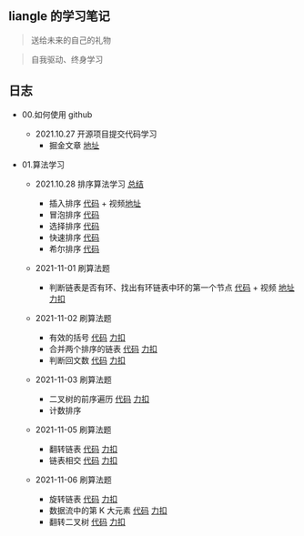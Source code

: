 ## liangle 的学习笔记

> 送给未来的自己的礼物

> 自我驱动、终身学习

## 日志

- 00.如何使用 github

  - 2021.10.27 开源项目提交代码学习
    - 掘金文章 [地址](https://juejin.cn/post/7025879447307829284/)

- 01.算法学习

  - 2021.10.28 排序算法学习 [总结](https://github.com/liangle/liangle-frontend-studybook/tree/master/algorithm/README.md)

    - 插入排序 [代码](https://github.com/liangle/liangle-frontend-studybook/tree/master/algorithm/00.w01-insertion-sort.js) + 视频[地址](https://www.bilibili.com/video/BV14r4y1C7q5)
    - 冒泡排序 [代码](https://github.com/liangle/liangle-frontend-studybook/tree/master/algorithm/01.bubble-sort.js)
    - 选择排序 [代码](https://github.com/liangle/liangle-frontend-studybook/tree/master/algorithm/02.w1-selection-sort.js)
    - 快速排序 [代码](https://github.com/liangle/liangle-frontend-studybook/tree/master/algorithm/03.w1-quick-sort.js)
    - 希尔排序 [代码](https://github.com/liangle/liangle-frontend-studybook/tree/master/algorithm/04.w1-shell-sort.js)

  - 2021-11-01 刷算法题

    - 判断链表是否有环、找出有环链表中环的第一个节点 [代码](https://github.com/liangle/liangle-frontend-studybook/tree/master/algorithm/06.w02-[141-142]-cycle.js) + 视频 [地址](https://www.bilibili.com/video/BV1kf4y1u7oA/) [力扣](https://leetcode-cn.com/problems/linked-list-cycle-ii/)

  - 2021-11-02 刷算法题

    - 有效的括号 [代码](https://github.com/liangle/liangle-frontend-studybook/tree/master/algorithm/07.w02-[20]-valid-string.js) [力扣](https://leetcode-cn.com/problems/valid-parentheses/)
    - 合并两个排序的链表 [代码](https://github.com/liangle/liangle-frontend-studybook/tree/master/algorithm/08.w02-[21]-merge-list.js) [力扣](https://leetcode-cn.com/problems/merge-two-sorted-lists/)
    - 判断回文数 [代码](https://github.com/liangle/liangle-frontend-studybook/tree/master/algorithm/09.w02-[9]-is-palindrome.js) [力扣](https://leetcode-cn.com/problems/palindrome-number/)

  - 2021-11-03 刷算法题

    - 二叉树的前序遍历 [代码](https://github.com/liangle/liangle-frontend-studybook/tree/master/algorithm/10.w02-[144]-binary-tree-traversal.js) [力扣](https://leetcode-cn.com/problems/binary-tree-preorder-traversal/)
    - 计数排序

  - 2021-11-05 刷算法题

    - 翻转链表 [代码](https://github.com/liangle/liangle-frontend-studybook/tree/master/algorithm/11.w02-[024]-reverseList.js) [力扣](https://leetcode-cn.com/problems/UHnkqh)
    - 链表相交 [代码](https://github.com/liangle/liangle-frontend-studybook/tree/master/algorithm/12.w02-[02.07]-get-intersection-node.js) [力扣](https://leetcode-cn.com/problems/intersection-of-two-linked-lists-lcci)

  - 2021-11-06 刷算法题
    - 旋转链表 [代码](https://github.com/liangle/liangle-frontend-studybook/tree/master/algorithm/13.w02-[61]-rotate-right.js) [力扣](https://leetcode-cn.com/problems/rotate-list/)
    - 数据流中的第 K 大元素 [代码](https://github.com/liangle/liangle-frontend-studybook/tree/master/algorithm/14.w02-[703]-kth-largest.js) [力扣](https://leetcode-cn.com/problems/kth-largest-element-in-a-stream)
    - 翻转二叉树 [代码](https://github.com/liangle/liangle-frontend-studybook/tree/master/algorithm/15.w02-[226]-invert-tree.js) [力扣](https://leetcode-cn.com/problems/invert-binary-tree/)
